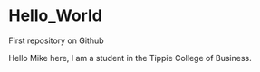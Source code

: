 # Hello_World
First repository on Github

Hello
Mike here, I am a student in the Tippie College of Business.
